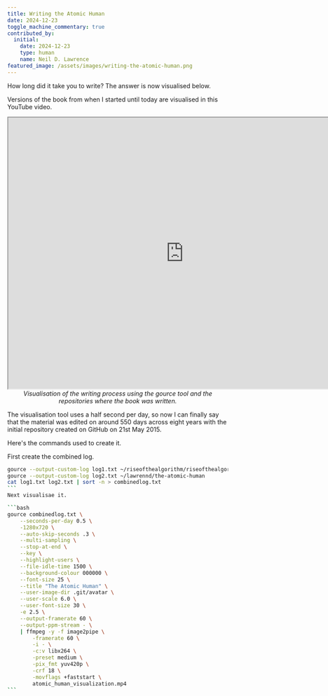 ```yaml
---
title: Writing the Atomic Human
date: 2024-12-23
toggle_machine_commentary: true
contributed_by:
  initial:
    date: 2024-12-23
    type: human
    name: Neil D. Lawrence
featured_image: /assets/images/writing-the-atomic-human.png
---
```


How long did it take you to write? The answer is now visualised below.

Versions of the book from when I started until today are visualised in this YouTube video.

<center>
<iframe width="800" height="620" src="https://www.youtube.com/embed/vMQPoC944jA">
</iframe>
<i>Visualisation of the writing process using the gource tool and the repositories where the book was written.</i>
</center>

The visualisation tool uses a half second per day, so now I can finally say that the material was edited on around 550 days across eight years with the initial repository created on GitHub on 21st May 2015. 

Here's the commands used to create it.

First create the combined log.

````bash
gource --output-custom-log log1.txt ~/riseofthealgorithm/riseofthealgorithm.github.io
gource --output-custom-log log2.txt ~/lawrennd/the-atomic-human
cat log1.txt log2.txt | sort -n > combinedlog.txt
```
Next visualisae it.

```bash
gource combinedlog.txt \
    --seconds-per-day 0.5 \
    -1280x720 \
    --auto-skip-seconds .3 \
    --multi-sampling \
    --stop-at-end \
    --key \
    --highlight-users \
    --file-idle-time 1500 \
    --background-colour 000000 \
    --font-size 25 \
    --title "The Atomic Human" \
    --user-image-dir .git/avatar \
    --user-scale 6.0 \
    --user-font-size 30 \
    -e 2.5 \
    --output-framerate 60 \
    --output-ppm-stream - \
    | ffmpeg -y -f image2pipe \
        -framerate 60 \
        -i - \
        -c:v libx264 \
        -preset medium \
        -pix_fmt yuv420p \
        -crf 18 \
        -movflags +faststart \
        atomic_human_visualization.mp4
```
